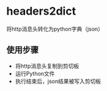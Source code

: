 # headers2dict

将http消息头转化为python字典（json）

## 使用步骤

- 将http消息头复制到剪切板
- 运行Python文件
- 执行结束后，json结果被写入剪切板